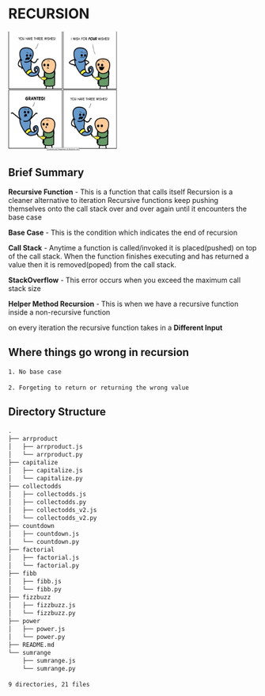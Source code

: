 # RECURSION

<p>
    <img src="images/recursion_meme.jpg" width="220" height="240" />
</p>

## Brief Summary
**Recursive Function** - This is a function that calls itself
Recursion is a cleaner alternative to iteration 
Recursive functions keep pushing themselves onto the call stack over and over again until it encounters the base case

**Base Case** - This is the condition which indicates the end of recursion

**Call Stack** - Anytime a function is called/invoked it is placed(pushed) on top of the call stack. When the function finishes executing and has returned a value then it is removed(poped) from the call stack.

**StackOverflow** - This error occurs when you exceed the maximum call stack size

**Helper Method Recursion** - This is when we have a recursive function inside a non-recursive function

on every iteration the recursive function takes in a **Different Input**

## Where things go wrong in recursion

    1. No base case

    2. Forgeting to return or returning the wrong value

## Directory Structure

```
.
├── arrproduct
│   ├── arrproduct.js
│   └── arrproduct.py
├── capitalize
│   ├── capitalize.js
│   └── capitalize.py
├── collectodds
│   ├── collectodds.js
│   ├── collectodds.py
│   ├── collectodds_v2.js
│   └── collectodds_v2.py
├── countdown
│   ├── countdown.js
│   └── countdown.py
├── factorial
│   ├── factorial.js
│   └── factorial.py
├── fibb
│   ├── fibb.js
│   └── fibb.py
├── fizzbuzz
│   ├── fizzbuzz.js
│   └── fizzbuzz.py
├── power
│   ├── power.js
│   └── power.py
├── README.md
└── sumrange
    ├── sumrange.js
    └── sumrange.py

9 directories, 21 files

```

